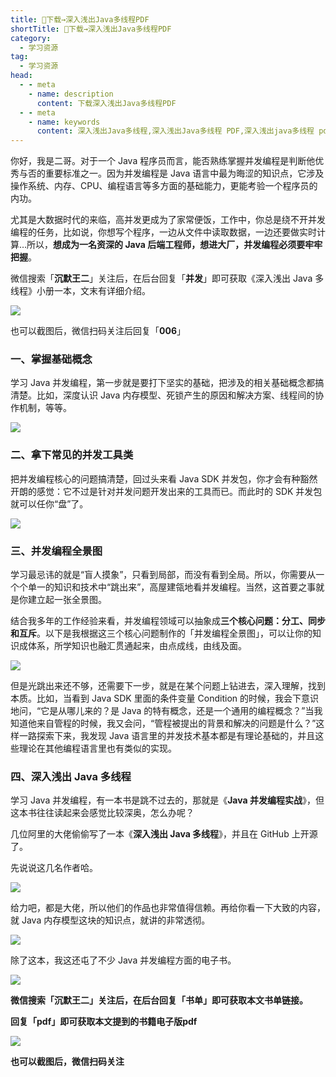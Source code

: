 ```yaml
---
title: 👏下载→深入浅出Java多线程PDF
shortTitle: 👏下载→深入浅出Java多线程PDF
category:
  - 学习资源
tag:
  - 学习资源
head:
  - - meta
    - name: description
      content: 下载深入浅出Java多线程PDF
  - - meta
    - name: keywords
      content: 深入浅出Java多线程,深入浅出Java多线程 PDF,深入浅出java多线程 pdf,深入浅出Java多线程 下载,Java多线程入门,java并发编程实战,java线程池,java多线程 PDF,Java 多线程 书籍
---
```


你好，我是二哥。对于一个 Java 程序员而言，能否熟练掌握并发编程是判断他优秀与否的重要标准之一。因为并发编程是 Java 语言中最为晦涩的知识点，它涉及操作系统、内存、CPU、编程语言等多方面的基础能力，更能考验一个程序员的内功。

尤其是大数据时代的来临，高并发更成为了家常便饭，工作中，你总是绕不开并发编程的任务，比如说，你想写个程序，一边从文件中读取数据，一边还要做实时计算…所以，**想成为一名资深的 Java 后端工程师，想进大厂，并发编程必须要牢牢把握**。

微信搜索「**沉默王二**」关注后，在后台回复「**并发**」即可获取《深入浅出 Java 多线程》小册一本，文末有详细介绍。

![](http://cdn.tobebetterjavaer.com/tobebetterjavaer/images/gongzhonghao.png)

也可以截图后，微信扫码关注后回复「**006**」

### 一、掌握基础概念

学习 Java 并发编程，第一步就是要打下坚实的基础，把涉及的相关基础概念都搞清楚。比如，深度认识 Java 内存模型、死锁产生的原因和解决方案、线程间的协作机制，等等。

![](http://cdn.tobebetterjavaer.com/tobebetterjavaer/images/nice-article/weixin-shenrjcjavabfbchwjdhl-05c70ffd-7779-426c-86fa-dac18cb63501.jpg)

### 二、拿下常见的并发工具类

把并发编程核心的问题搞清楚，回过头来看 Java SDK 并发包，你才会有种豁然开朗的感觉：它不过是针对并发问题开发出来的工具而已。而此时的 SDK 并发包就可以任你“盘”了。

![](http://cdn.tobebetterjavaer.com/tobebetterjavaer/images/nice-article/weixin-shenrjcjavabfbchwjdhl-5cd089fe-6c67-49e6-af45-b2e1f9b2e05e.jpg)

### 三、并发编程全景图

学习最忌讳的就是“盲人摸象”，只看到局部，而没有看到全局。所以，你需要从一个个单一的知识和技术中“跳出来”，高屋建瓴地看并发编程。当然，这首要之事就是你建立起一张全景图。

结合我多年的工作经验来看，并发编程领域可以抽象成**三个核心问题：分工、同步和互斥**。以下是我根据这三个核心问题制作的「并发编程全景图」，可以让你的知识成体系，所学知识也融汇贯通起来，由点成线，由线及面。

![](http://cdn.tobebetterjavaer.com/tobebetterjavaer/images/nice-article/weixin-shenrjcjavabfbchwjdhl-b8030855-7f2a-42cd-9231-a9f7b0269e53.jpg)

但是光跳出来还不够，还需要下一步，就是在某个问题上钻进去，深入理解，找到本质。比如，当看到 Java SDK 里面的条件变量 Condition 的时候，我会下意识地问，“它是从哪儿来的？是 Java 的特有概念，还是一个通用的编程概念？”当我知道他来自管程的时候，我又会问，“管程被提出的背景和解决的问题是什么？”这样一路探索下来，我发现 Java 语言里的并发技术基本都是有理论基础的，并且这些理论在其他编程语言里也有类似的实现。

### 四、深入浅出 Java 多线程

学习 Java 并发编程，有一本书是跳不过去的，那就是《**Java 并发编程实战**》，但这本书往往读起来会感觉比较深奥，怎么办呢？

几位阿里的大佬偷偷写了一本《**深入浅出 Java 多线程**》，并且在 GitHub 上开源了。

先说说这几名作者哈。

![](http://cdn.tobebetterjavaer.com/tobebetterjavaer/images/nice-article/weixin-shenrjcjavabfbchwjdhl-b43e334f-9226-4078-ae47-77858c84f1b2.jpg)

给力吧，都是大佬，所以他们的作品也非常值得信赖。再给你看一下大致的内容，就 Java 内存模型这块的知识点，就讲的非常透彻。

![](http://cdn.tobebetterjavaer.com/tobebetterjavaer/images/nice-article/weixin-shenrjcjavabfbchwjdhl-2a4c068e-8381-491c-a330-9afec9cd43dd.jpg)

除了这本，我这还屯了不少 Java 并发编程方面的电子书。

![](http://cdn.tobebetterjavaer.com/tobebetterjavaer/images/nice-article/weixin-shenrjcjavabfbchwjdhl-37f2db07-1543-4ac7-b8fc-b51b7dc15d84.jpg)

**微信搜索「沉默王二」关注后，在后台回复「书单」即可获取本文书单链接。**

**回复「pdf」即可获取本文提到的书籍电子版pdf**

![](http://cdn.tobebetterjavaer.com/tobebetterjavaer/images/gongzhonghao.png)

**也可以截图后，微信扫码关注**